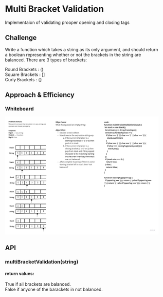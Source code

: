 # Multi Bracket Validation
<!-- Short summary or background information -->
Implementaion of validating prooper opening and closing tags

## Challenge
<!-- Description of the challenge -->
Write a function which takes a string as its only argument, and should return a boolean representing whether or not the brackets in the string are balanced. There are 3 types of brackets:

Round Brackets : ()  
Square Brackets : []  
Curly Brackets : {}  

## Approach & Efficiency
<!-- What approach did you take? Why? What is the Big O space/time for this approach? -->
### Whiteboard
![Multi Bracket Validation whiteboard](../assets/multiBracketValidation.jpg)


## API
<!-- Description of each method publicly available to your Stack and Queue-->
### multiBracketValidation(string) 
#### return values:
True if all brackets are balanced.  
False if anyone of the barackets in not balanced.  


